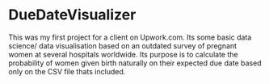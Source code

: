# DueDateVisualizer
This was my first project for a client on Upwork.com.
Its some basic data science/ data visualisation based on an outdated survey of pregnant women at several hospitals worldwide.
Its purpose is to calculate the probability of women given birth naturally on their expected due date
based only on the CSV file thats included. 
